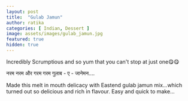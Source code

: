 ```yaml
---
layout: post
title:  "Gulab Jamun"
author: ratika
categories: [ Indian, Dessert ]
image: assets/images/gulab_jamun.jpg
featured: true
hidden: true
---
```

Incredibly Scrumptious and so yum that you can't stop at just one😋😋

नरम नरम और गरम गरम
गुलाब - ए - जानेमन....

Made this melt in mouth delicacy with Eastend gulab jamun mix...which turned out so delicious and rich in flavour.
Easy and quick to make...
